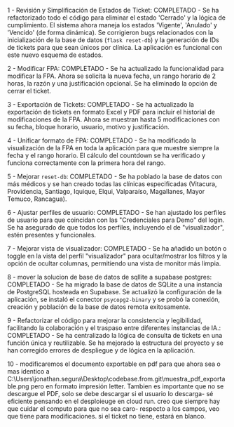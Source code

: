 1 - Revisión y Simplificación de Estados de Ticket: COMPLETADO - Se ha refactorizado todo el código para eliminar el estado 'Cerrado' y la lógica de cumplimiento. El sistema ahora maneja los estados 'Vigente', 'Anulado' y 'Vencido' (de forma dinámica). Se corrigieron bugs relacionados con la inicialización de la base de datos (`flask reset-db`) y la generación de IDs de tickets para que sean únicos por clínica. La aplicación es funcional con este nuevo esquema de estados.

2 - Modificar FPA: COMPLETADO - Se ha actualizado la funcionalidad para modificar la FPA. Ahora se solicita la nueva fecha, un rango horario de 2 horas, la razón y una justificación opcional. Se ha eliminado la opción de cerrar el ticket.

3 - Exportación de Tickets: COMPLETADO - Se ha actualizado la exportación de tickets en formato Excel y PDF para incluir el historial de modificaciones de la FPA. Ahora se muestran hasta 5 modificaciones con su fecha, bloque horario, usuario, motivo y justificación.

4 - Unificar formato de FPA: COMPLETADO - Se ha modificado la visualización de la FPA en toda la aplicación para que muestre siempre la fecha y el rango horario. El cálculo del countdown se ha verificado y funciona correctamente con la primera hora del rango.

5 - Mejorar `reset-db`: COMPLETADO - Se ha poblado la base de datos con más médicos y se han creado todas las clínicas especificadas (Vitacura, Providencia, Santiago, Iquique, Elqui, Valparaíso, Magallanes, Mayor Temuco, Rancagua).

6 - Ajustar perfiles de usuario: COMPLETADO - Se han ajustado los perfiles de usuario para que coincidan con las "Credenciales para Demo" del login. Se ha asegurado de que todos los perfiles, incluyendo el de "visualizador", estén presentes y funcionales.

7 - Mejorar vista de visualizador: COMPLETADO - Se ha añadido un botón o toggle en la vista del perfil "visualizador" para ocultar/mostrar los filtros y la opción de ocultar columnas, permitiendo una vista de monitor más limpia.

8 - mover la solucion de base de datos de sqllite a supabase postgres: COMPLETADO - Se ha migrado la base de datos de SQLite a una instancia de PostgreSQL hosteada en Supabase. Se actualizó la configuración de la aplicación, se instaló el conector `psycopg2-binary` y se probó la conexión, creación y población de la base de datos remota exitosamente.

9 - Refactorizar el código para mejorar la consistencia y legibilidad, facilitando la colaboración y el traspaso entre diferentes instancias de IA.: COMPLETADO - Se ha centralizado la lógica de consulta de tickets en una función única y reutilizable. Se ha mejorado la estructura del proyecto y se han corregido errores de despliegue y de lógica en la aplicación.

10 - modificaremos el documento exportable en pdf para que ahora sea o mas identico a C:\Users\jonathan.segura\Desktop\codebase.from.git\muestra_pdf_exportable.png pero en formato impresión letter. Tambien es importante que no se descargue el PDF, solo se debe descargar si el usuario lo descarga- sé eficiente pensando en el desploieuge en cloud run. creo que siempre hay que cuidar el computo para que no sea caro- respecto a los campos, veo que tiene para modificaciones. si el ticket no tiene, estará en blanco.